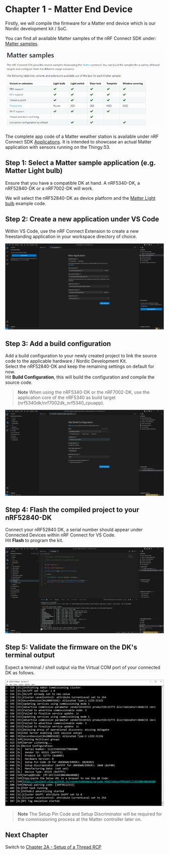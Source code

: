 # Chapter 1 - Matter End Device
Firstly, we will compile the firmware for a Matter end device which is our Nordic development kit / SoC. <br>

You can find all available Matter samples of the nRF Connect SDK under: [Matter samples](https://developer.nordicsemi.com/nRF_Connect_SDK/doc/2.3.0/nrf/samples/matter.html).

<img src="images/1_Matter_samples.PNG" alt="Matter Samples" width="700"/>

The complete app code of a Matter weather station is available under nRF Connect SDK [Applications](https://developer.nordicsemi.com/nRF_Connect_SDK/doc/2.3.0/nrf/applications/matter_weather_station/README.html). It is intended to showcase an actual Matter application with sensors running on the Thingy:53.

## Step 1: Select a Matter sample application (e.g. Matter Light bulb)

Ensure that you have a compatible DK at hand. A nRF5340-DK, a nRF52840-DK or a nRF7002-DK will work.<br>

We will select the nRF52840-DK as device platform and the [Matter Light bulb](https://developer.nordicsemi.com/nRF_Connect_SDK/doc/2.3.0/nrf/samples/matter/light_bulb/README.html) example code. 

## Step 2: Create a new application under VS Code

Within VS Code, use the nRF Connect Extension to create a new freestanding application in your workspace directory of choice.

![](images/1_create_new_app.png)

## Step 3: Add a build configuration

Add a build configuration to your newly created project to link the source code to the applicable hardware / Nordic Development Kit. <br>
Select the nRF52840-DK and keep the remaining settings on default for now. <br>
Hit **Build Configuration**, this will build the configuration and compile the source code.
> **Note**
> When using the nRF5340-DK or the nRF7002-DK, use the application core of the nRF5340 as build target (nrf5340dk/nrf7002dk_nrf5340_cpuapp).

![](images/1_add_build_config.png)

## Step 4: Flash the compiled project to your nRF52840-DK

Connect your nRF52840 DK, a serial number should appear under Connected Devices within nRF Connect for VS Code. <br>
Hit **Flash** to program the kit.

![](images/1_flash_process.png)

## Step 5: Validate the firmware on the DK's terminal output
Expect a terminal / shell output via the Virtual COM port of your connected DK as follows.

![](images/1_DK_output.png)

> **Note**
> The Setup Pin Code and Setup Discriminator will be required for the commissioning process at the Matter controller later on.

## Next Chapter
Switch to [Chapter 2A - Setup of a Thread RCP](./2A_Thread_RCP.md)